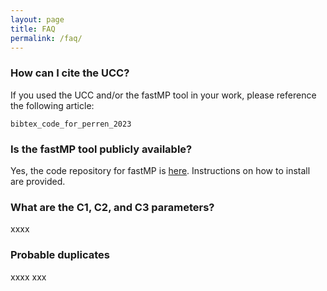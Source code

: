```yaml
---
layout: page
title: FAQ
permalink: /faq/
---
```


### How can I cite the UCC?

If you used the UCC and/or the fastMP tool in your work, please reference the
following article:

```
bibtex_code_for_perren_2023
```

### Is the fastMP tool publicly available?

Yes, the code repository for fastMP is [here](link_to_fastMP_repo). Instructions
on how to install are provided.

### What are the C1, C2, and C3 parameters?

xxxx

### Probable duplicates

xxxx xxx


